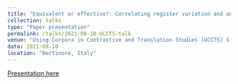 ```yaml
---
title: "Equivalent or effective?: Correlating register variation and audience perception of the conference interpreting product"
collection: talks
type: "Paper presentation"
permalink: /talks/2021-09-10-UCCTS-talk
venue: "Using Corpora in Contrastive and Translation Studies (UCCTS) Sixth Edition"
date: 2021-09-10
location: "Bertinoro, Italy"
---
```


[Presentation here](https://events.unibo.it/uccts2021/digital-posters)